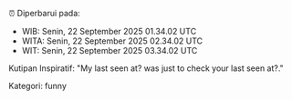 ⏰ Diperbarui pada:
- WIB: Senin, 22 September 2025 01.34.02 UTC
- WITA: Senin, 22 September 2025 02.34.02 UTC
- WIT: Senin, 22 September 2025 03.34.02 UTC

Kutipan Inspiratif:
"My last seen at? was just to check your last seen at?."


Kategori: funny

